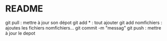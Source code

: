 # README #
git pull : mettre à jour son dépot
git add * : tout ajouter
git add nomfichiers : ajoutes les fichiers nomfichiers...
git commit -m "messag"
git push : mettre à jour le depot


